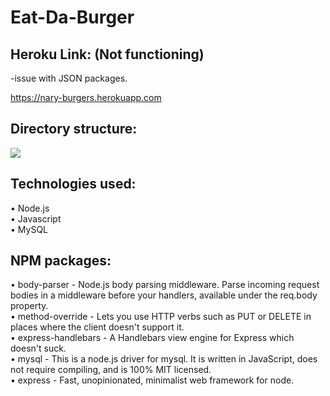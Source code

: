 # Eat-Da-Burger

## Heroku Link: (Not functioning)

-issue with JSON packages.  

https://nary-burgers.herokuapp.com  

## Directory structure:  

<img src="https://user-images.githubusercontent.com/22119689/64303250-18a58980-cf3c-11e9-938d-a2104cfd3164.png">

## Technologies used:
•	Node.js  
•	Javascript   
•	MySQL 

## NPM packages:
•	body-parser - Node.js body parsing middleware. Parse incoming request bodies in a middleware before your handlers, available under the req.body property.  
•	method-override - Lets you use HTTP verbs such as PUT or DELETE in places where the client doesn't support it.  
•	express-handlebars - A Handlebars view engine for Express which doesn't suck.  
•	mysql - This is a node.js driver for mysql. It is written in JavaScript, does not require compiling, and is 100% MIT licensed.    
•	express - Fast, unopinionated, minimalist web framework for node.  

